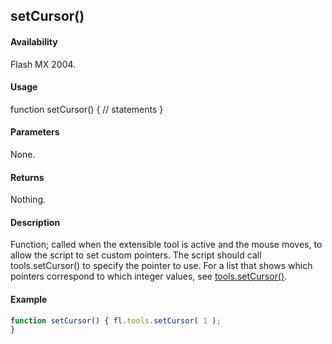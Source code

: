 ## setCursor()

#### Availability

Flash MX 2004.

#### Usage

function setCursor() {
// statements
}

#### Parameters

None.

#### Returns

Nothing.

#### Description

Function; called when the extensible tool is active and the mouse moves, to allow the script to set custom pointers. The script should call tools.setCursor() to specify the pointer to use. For a list that shows which pointers correspond to which integer values, see [tools.setCursor()](#!wielmic/developers-animatesdk-docs/test/Tools_object/tools8.md).

#### Example

```javascript
function setCursor() { fl.tools.setCursor( 1 );
}

```